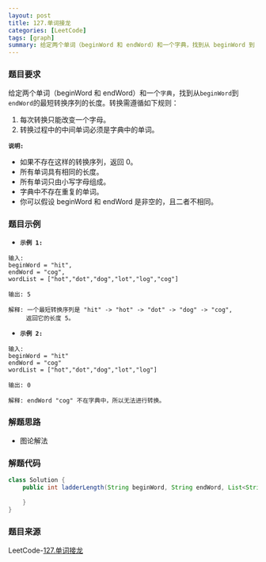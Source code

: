 ```yaml
---
layout: post
title: 127.单词接龙
categories: [LeetCode]
tags: [graph]
summary: 给定两个单词（beginWord 和 endWord）和一个字典，找到从 beginWord 到 endWord 的最短转换序列的长度。
---
```


### 题目要求
给定两个单词（beginWord 和 endWord）和一个`字典`，找到从`beginWord`到`endWord`的最短转换序列的长度。转换需遵循如下规则：
1. 每次转换只能改变一个字母。
1. 转换过程中的中间单词必须是字典中的单词。

**`说明:`**
- 如果不存在这样的转换序列，返回 0。
- 所有单词具有相同的长度。
- 所有单词只由小写字母组成。
- 字典中不存在重复的单词。
- 你可以假设 beginWord 和 endWord 是非空的，且二者不相同。


### 题目示例
- **`示例 1:`** 
```
输入:
beginWord = "hit",
endWord = "cog",
wordList = ["hot","dot","dog","lot","log","cog"]

输出: 5

解释: 一个最短转换序列是 "hit" -> "hot" -> "dot" -> "dog" -> "cog",
     返回它的长度 5。
```

- **`示例 2:`** 
```
输入:
beginWord = "hit"
endWord = "cog"
wordList = ["hot","dot","dog","lot","log"]

输出: 0

解释: endWord "cog" 不在字典中，所以无法进行转换。
```


### 解题思路
- 图论解法

### 解题代码
```java
class Solution {
    public int ladderLength(String beginWord, String endWord, List<String> wordList) {
        
    }
}
```

### 题目来源
LeetCode-[127.单词接龙](https://leetcode-cn.com/problems/word-ladder/)